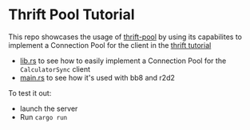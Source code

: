 # Thrift Pool Tutorial

This repo showcases the usage of [thrift-pool](https://github.com/midnightexigent/thrift-pool-rs) by using its capabilites to implement a Connection Pool for the client in the [thrift tutorial](https://github.com/apache/thrift/tree/master/tutorial)

- [lib.rs](src/lib.rs) to see how to easily implement a Connection Pool for the `CalculatorSync` client
- [main.rs](src/main.rs) to see how it's used with bb8 and r2d2

To test it out: 

- launch the server 
- Run `cargo run`

